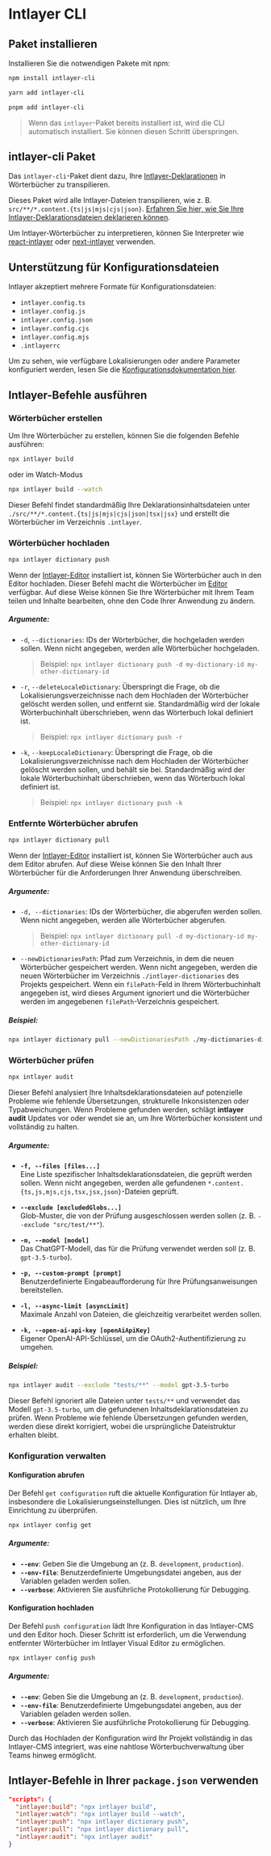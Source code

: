 # Intlayer CLI

## Paket installieren

Installieren Sie die notwendigen Pakete mit npm:

```bash packageManager="npm"
npm install intlayer-cli
```

```bash packageManager="yarn"
yarn add intlayer-cli
```

```bash packageManager="pnpm"
pnpm add intlayer-cli
```

> Wenn das `intlayer`-Paket bereits installiert ist, wird die CLI automatisch installiert. Sie können diesen Schritt überspringen.

## intlayer-cli Paket

Das `intlayer-cli`-Paket dient dazu, Ihre [Intlayer-Deklarationen](https://github.com/aymericzip/intlayer/blob/main/docs/de/dictionary/get_started.md) in Wörterbücher zu transpilieren.

Dieses Paket wird alle Intlayer-Dateien transpilieren, wie z. B. `src/**/*.content.{ts|js|mjs|cjs|json}`. [Erfahren Sie hier, wie Sie Ihre Intlayer-Deklarationsdateien deklarieren können](https://github.com/aymericzip/intlayer/blob/main/packages/intlayer/README.md).

Um Intlayer-Wörterbücher zu interpretieren, können Sie Interpreter wie [react-intlayer](https://www.npmjs.com/package/react-intlayer) oder [next-intlayer](https://www.npmjs.com/package/next-intlayer) verwenden.

## Unterstützung für Konfigurationsdateien

Intlayer akzeptiert mehrere Formate für Konfigurationsdateien:

- `intlayer.config.ts`
- `intlayer.config.js`
- `intlayer.config.json`
- `intlayer.config.cjs`
- `intlayer.config.mjs`
- `.intlayerrc`

Um zu sehen, wie verfügbare Lokalisierungen oder andere Parameter konfiguriert werden, lesen Sie die [Konfigurationsdokumentation hier](https://github.com/aymericzip/intlayer/blob/main/docs/de/configuration.md).

## Intlayer-Befehle ausführen

### Wörterbücher erstellen

Um Ihre Wörterbücher zu erstellen, können Sie die folgenden Befehle ausführen:

```bash
npx intlayer build
```

oder im Watch-Modus

```bash
npx intlayer build --watch
```

Dieser Befehl findet standardmäßig Ihre Deklarationsinhaltsdateien unter `./src/**/*.content.{ts|js|mjs|cjs|json|tsx|jsx}` und erstellt die Wörterbücher im Verzeichnis `.intlayer`.

### Wörterbücher hochladen

```bash
npx intlayer dictionary push
```

Wenn der [Intlayer-Editor](https://github.com/aymericzip/intlayer/blob/main/docs/de/intlayer_visual_editor.md) installiert ist, können Sie Wörterbücher auch in den Editor hochladen. Dieser Befehl macht die Wörterbücher im [Editor](https://intlayer.org/dashboard) verfügbar. Auf diese Weise können Sie Ihre Wörterbücher mit Ihrem Team teilen und Inhalte bearbeiten, ohne den Code Ihrer Anwendung zu ändern.

##### Argumente:

- `-d`, `--dictionaries`: IDs der Wörterbücher, die hochgeladen werden sollen. Wenn nicht angegeben, werden alle Wörterbücher hochgeladen.
  > Beispiel: `npx intlayer dictionary push -d my-dictionary-id my-other-dictionary-id`
- `-r`, `--deleteLocaleDictionary`: Überspringt die Frage, ob die Lokalisierungsverzeichnisse nach dem Hochladen der Wörterbücher gelöscht werden sollen, und entfernt sie. Standardmäßig wird der lokale Wörterbuchinhalt überschrieben, wenn das Wörterbuch lokal definiert ist.
  > Beispiel: `npx intlayer dictionary push -r`
- `-k`, `--keepLocaleDictionary`: Überspringt die Frage, ob die Lokalisierungsverzeichnisse nach dem Hochladen der Wörterbücher gelöscht werden sollen, und behält sie bei. Standardmäßig wird der lokale Wörterbuchinhalt überschrieben, wenn das Wörterbuch lokal definiert ist.
  > Beispiel: `npx intlayer dictionary push -k`

### Entfernte Wörterbücher abrufen

```bash
npx intlayer dictionary pull
```

Wenn der [Intlayer-Editor](https://github.com/aymericzip/intlayer/blob/main/docs/de/intlayer_visual_editor.md) installiert ist, können Sie Wörterbücher auch aus dem Editor abrufen. Auf diese Weise können Sie den Inhalt Ihrer Wörterbücher für die Anforderungen Ihrer Anwendung überschreiben.

##### Argumente:

- `-d, --dictionaries`: IDs der Wörterbücher, die abgerufen werden sollen. Wenn nicht angegeben, werden alle Wörterbücher abgerufen.
  > Beispiel: `npx intlayer dictionary pull -d my-dictionary-id my-other-dictionary-id`
- `--newDictionariesPath`: Pfad zum Verzeichnis, in dem die neuen Wörterbücher gespeichert werden. Wenn nicht angegeben, werden die neuen Wörterbücher im Verzeichnis `./intlayer-dictionaries` des Projekts gespeichert. Wenn ein `filePath`-Feld in Ihrem Wörterbuchinhalt angegeben ist, wird dieses Argument ignoriert und die Wörterbücher werden im angegebenen `filePath`-Verzeichnis gespeichert.

##### Beispiel:

```bash
npx intlayer dictionary pull --newDictionariesPath ./my-dictionaries-dir/
```

### Wörterbücher prüfen

```bash
npx intlayer audit
```

Dieser Befehl analysiert Ihre Inhaltsdeklarationsdateien auf potenzielle Probleme wie fehlende Übersetzungen, strukturelle Inkonsistenzen oder Typabweichungen. Wenn Probleme gefunden werden, schlägt **intlayer audit** Updates vor oder wendet sie an, um Ihre Wörterbücher konsistent und vollständig zu halten.

##### Argumente:

- **`-f, --files [files...]`**  
  Eine Liste spezifischer Inhaltsdeklarationsdateien, die geprüft werden sollen. Wenn nicht angegeben, werden alle gefundenen `*.content.{ts,js,mjs,cjs,tsx,jsx,json}`-Dateien geprüft.

- **`--exclude [excludedGlobs...]`**  
  Glob-Muster, die von der Prüfung ausgeschlossen werden sollen (z. B. `--exclude "src/test/**"`).

- **`-m, --model [model]`**  
  Das ChatGPT-Modell, das für die Prüfung verwendet werden soll (z. B. `gpt-3.5-turbo`).

- **`-p, --custom-prompt [prompt]`**  
  Benutzerdefinierte Eingabeaufforderung für Ihre Prüfungsanweisungen bereitstellen.

- **`-l, --async-limit [asyncLimit]`**  
  Maximale Anzahl von Dateien, die gleichzeitig verarbeitet werden sollen.

- **`-k, --open-ai-api-key [openAiApiKey]`**  
  Eigener OpenAI-API-Schlüssel, um die OAuth2-Authentifizierung zu umgehen.

##### Beispiel:

```bash
npx intlayer audit --exclude "tests/**" --model gpt-3.5-turbo
```

Dieser Befehl ignoriert alle Dateien unter `tests/**` und verwendet das Modell `gpt-3.5-turbo`, um die gefundenen Inhaltsdeklarationsdateien zu prüfen. Wenn Probleme wie fehlende Übersetzungen gefunden werden, werden diese direkt korrigiert, wobei die ursprüngliche Dateistruktur erhalten bleibt.

### Konfiguration verwalten

#### Konfiguration abrufen

Der Befehl `get configuration` ruft die aktuelle Konfiguration für Intlayer ab, insbesondere die Lokalisierungseinstellungen. Dies ist nützlich, um Ihre Einrichtung zu überprüfen.

```bash
npx intlayer config get
```

##### Argumente:

- **`--env`**: Geben Sie die Umgebung an (z. B. `development`, `production`).
- **`--env-file`**: Benutzerdefinierte Umgebungsdatei angeben, aus der Variablen geladen werden sollen.
- **`--verbose`**: Aktivieren Sie ausführliche Protokollierung für Debugging.

#### Konfiguration hochladen

Der Befehl `push configuration` lädt Ihre Konfiguration in das Intlayer-CMS und den Editor hoch. Dieser Schritt ist erforderlich, um die Verwendung entfernter Wörterbücher im Intlayer Visual Editor zu ermöglichen.

```bash
npx intlayer config push
```

##### Argumente:

- **`--env`**: Geben Sie die Umgebung an (z. B. `development`, `production`).
- **`--env-file`**: Benutzerdefinierte Umgebungsdatei angeben, aus der Variablen geladen werden sollen.
- **`--verbose`**: Aktivieren Sie ausführliche Protokollierung für Debugging.

Durch das Hochladen der Konfiguration wird Ihr Projekt vollständig in das Intlayer-CMS integriert, was eine nahtlose Wörterbuchverwaltung über Teams hinweg ermöglicht.

## Intlayer-Befehle in Ihrer `package.json` verwenden

```json fileName="package.json"
"scripts": {
  "intlayer:build": "npx intlayer build",
  "intlayer:watch": "npx intlayer build --watch",
  "intlayer:push": "npx intlayer dictionary push",
  "intlayer:pull": "npx intlayer dictionary pull",
  "intlayer:audit": "npx intlayer audit"
}
```
